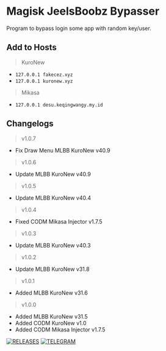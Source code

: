 # **Magisk JeelsBoobz Bypasser**
Program to bypass login some app with random key/user.


## Add to Hosts
> KuroNew
- `127.0.0.1 fakecez.xyz`
- `127.0.0.1 kuronew.xyz`
> Mikasa
- `127.0.0.1 desu.keqingwangy.my.id`


## Changelogs
> v1.0.7
- Fix Draw Menu MLBB KuroNew v40.9
> v1.0.6
- Update MLBB KuroNew v40.9
> v1.0.5
- Update MLBB KuroNew v40.4
> v1.0.4
- Fixed CODM Mikasa Injector v1.7.5
> v1.0.3
- Update MLBB KuroNew v40.3
> v1.0.2
- Update MLBB KuroNew v31.8
> v1.0.1
- Added MLBB KuroNew v31.6
> v1.0.0
- Added MLBB KuroNew v31.5
- Added CODM KuroNew v1.0
- Added CODM Mikasa Injector v1.7.5


[![RELEASES](https://img.shields.io/github/downloads/JeelsBoobz/JeelsBypasser/total.svg)](https://github.com/JeelsBoobz/JeelsBypasser/releases)
[![TELEGRAM](https://img.shields.io/badge/Telegram%20-Join%20Channel%20-blue)](https://t.me/JeelsBoobz)